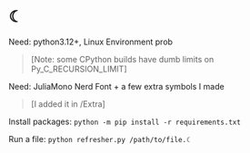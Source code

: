 # ☾  
  
Need: python3.12+, Linux Environment prob  
> [Note: some CPython builds have dumb limits on Py_C_RECURSION_LIMIT]  

Need: JuliaMono Nerd Font + a few extra symbols I made  
> [I added it in /Extra]  
  
Install packages: `python -m pip install -r requirements.txt`  
  
Run a file: `python refresher.py /path/to/file.☾`  
